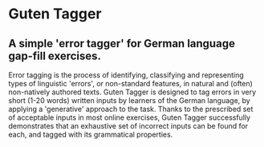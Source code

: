# Guten Tagger
## A simple 'error tagger' for German language gap-fill exercises. ##
Error tagging is the process of identifying, classifying and representing types of linguistic 'errors', or non-standard features, in natural and (often) non-natively authored texts. Guten Tagger is designed to tag errors in very short (1-20 words) written inputs by learners of the German language, by applying a 'generative' approach to the task. Thanks to the prescribed set of acceptable inputs in most online exercises, Guten Tagger successfully demonstrates that an exhaustive set of incorrect inputs can be found for each, and tagged with its grammatical properties.